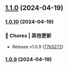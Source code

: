 

## [1.1.0](https://github.com/yangxingkun/seresui/compare/1.0.10...1.1.0) (2024-04-19)

### [1.0.10](https://github.com/yangxingkun/seresui/compare/1.0.7...1.0.10) (2024-04-19)


### 🎫 Chores | 其他更新

* Release v1.0.9 ([77b5272](https://github.com/yangxingkun/seresui/commit/77b52722d7d6cdcd95bad3fffa1222da19876a3b))

### [1.0.9](https://github.com/yangxingkun/seresui/compare/1.0.7...1.0.9) (2024-04-19)